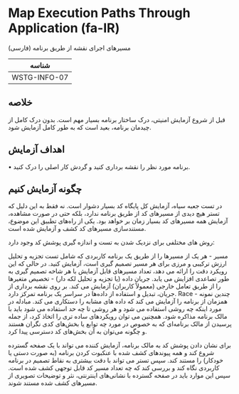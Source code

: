# Map Execution Paths Through Application (fa-IR)

مسیرهای اجرای نقشه از طریق برنامه (فارسی)

|شناسه          |
|------------|
|WSTG-INFO-07|

## خلاصه

قبل از شروع آزمایش امنیتی، درک ساختار برنامه بسیار مهم است. بدون درک کامل از چیدمان برنامه، بعید است که به طور کامل آزمایش شود.

## اهداف آزمایش

• برنامه مورد نظر را نقشه برداری کنید و گردش کار اصلی را درک کنید.

## چگونه آزمایش کنیم

در تست جعبه سیاه، آزمایش کل پایگاه کد بسیار دشوار است. نه فقط به این دلیل که تستر هیچ دیدی از مسیرهای کد از طریق برنامه ندارد، بلکه حتی در صورت مشاهده، آزمایش همه مسیرهای کد بسیار زمان بر خواهد بود. یکی از راه‌های تطبیق این موضوع، مستندسازی مسیرهای کد کشف و آزمایش شده است.

روش های مختلفی برای نزدیک شدن به تست و اندازه گیری پوشش کد وجود دارد:

مسیر - هر یک از مسیرها را از طریق یک برنامه کاربردی که شامل تست تجزیه و تحلیل ارزش ترکیبی و مرزی برای هر مسیر تصمیم گیری است، آزمایش کنید. در حالی که این رویکرد دقت را ارائه می دهد، تعداد مسیرهای قابل آزمایش با هر شاخه تصمیم گیری به طور تصاعدی افزایش می یابد.
جریان داده (یا تجزیه و تحلیل لکه دار) - تخصیص متغیرها را از طریق تعامل خارجی (معمولاً کاربران) آزمایش می کند. بر روی نقشه برداری از جریان، تبدیل و استفاده از داده‌ها در سراسر یک برنامه تمرکز دارد.
Race - چندین نمونه همزمان از برنامه را آزمایش می کند که داده های مشابه را دستکاری می کند.
مبادله در مورد اینکه چه روشی استفاده می شود و هر روشی تا چه حد استفاده می شود باید با مالک برنامه مذاکره شود. همچنین می توان رویکردهای ساده تری را اتخاذ کرد، از جمله پرسیدن از مالک برنامه‌ای که به خصوص در مورد چه توابع یا بخش‌های کدی نگران هستند و چگونه می‌توان به آن بخش‌های کد دسترسی پیدا کرد.

برای نشان دادن پوشش کد به مالک برنامه، آزمایش کننده می تواند با یک صفحه گسترده شروع کند و همه پیوندهای کشف شده با عنکبوت کردن برنامه (به صورت دستی یا خودکار) را مستند کند. سپس تستر می تواند با دقت بیشتری به نقاط تصمیم در برنامه کاربردی نگاه کند و بررسی کند که چه تعداد مسیر کد قابل توجهی کشف شده است. سپس این موارد باید در صفحه گسترده با نشانی‌های اینترنتی، نثر و توضیحات تصویری از مسیرهای کشف شده مستند شوند.
